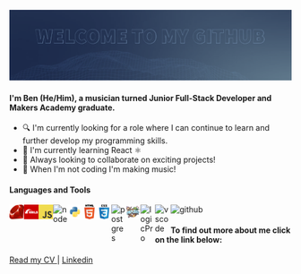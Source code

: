 <!-- ## 👋🌍 Welcome to my GitHub! -->
![](https://github.com/BenCoyne/BenCoyne/blob/main/welcomeBanner.png)

#### I'm Ben (He/Him), a musician turned Junior Full-Stack Developer and Makers Academy graduate.

- 🔍 I'm currently looking for a role where I can continue to learn and further develop my programming skills.
- 🌱 I'm currently learning React ⚛️ 
- 🤝 Always looking to collaborate on exciting projects!
- 🎸 When I'm not coding I'm making music! 


#### Languages and Tools

<img align="left" alt="ruby" width="26px" src="https://raw.githubusercontent.com/github/explore/80688e429a7d4ef2fca1e82350fe8e3517d3494d/topics/ruby/ruby.png" />

<img align="left" alt="rails" width="26px" src="https://raw.githubusercontent.com/github/explore/80688e429a7d4ef2fca1e82350fe8e3517d3494d/topics/rails/rails.png" />

<img align="left" alt="javascript" width="26px" src="https://raw.githubusercontent.com/github/explore/80688e429a7d4ef2fca1e82350fe8e3517d3494d/topics/javascript/javascript.png" />

<img align="left" alt="node" width="26px" src="https://cdn-icons-png.flaticon.com/512/919/919825.png" />

<img align="left" alt="python" width="26px" src="https://raw.githubusercontent.com/github/explore/80688e429a7d4ef2fca1e82350fe8e3517d3494d/topics/python/python.png" />


<img align="left" alt="html" width="26px" src="https://raw.githubusercontent.com/github/explore/80688e429a7d4ef2fca1e82350fe8e3517d3494d/topics/html/html.png" />

<img align="left" alt="css" width="26px" src="https://raw.githubusercontent.com/github/explore/80688e429a7d4ef2fca1e82350fe8e3517d3494d/topics/css/css.png" />

<img align="left" alt="postgres" width="26px" src="https://www.pngkey.com/png/detail/466-4667821_postgres-logo.png" />

<img align="left" alt="phaser3" width="26px" src="https://raw.githubusercontent.com/github/explore/80688e429a7d4ef2fca1e82350fe8e3517d3494d/topics/phaser/phaser.png" />

<img align="left" alt="logicPro" width="26px" src="https://upload.wikimedia.org/wikipedia/en/e/e2/2015_Logic_Pro_Logo.png" />

<img align="left" alt="vscode" width="28px" src="https://ih1.redbubble.net/image.1470587088.2816/st,small,845x845-pad,1000x1000,f8f8f8.jpg" />

<img alt="github" width="26px" src="https://github.githubassets.com/images/modules/logos_page/GitHub-Mark.png" />


#### To find out more about me click on the link below:

<a href="https://github.com/BenCoyne/CV"> Read my CV </a>     |     <a href="https://www.linkedin.com/in/ben-coyne-dev/"> Linkedin </a> 


